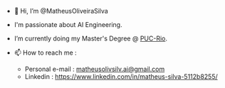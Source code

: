 - 👋 Hi, I’m @MatheusOliveiraSilva
- I'm passionate about AI Engineering.
- I’m currently doing my Master's Degree @ [PUC-Rio](https://www.inf.puc-rio.br/pos-graduacao/).

- 📫 How to reach me :
  - Personal e-mail : matheusolivsilv.ai@gmail.com
  - Linkedin : https://www.linkedin.com/in/matheus-silva-5112b8255/
